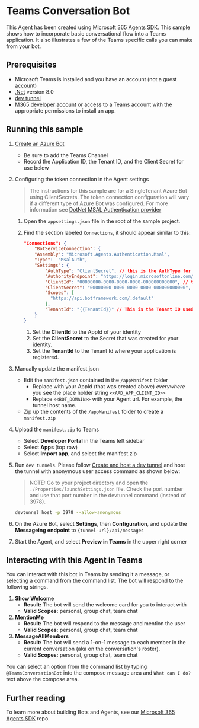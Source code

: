 ﻿
# Teams Conversation Bot

This Agent has been created using [Microsoft 365 Agents SDK](https://github.com/microsoft/agents). This sample shows how to incorporate basic conversational flow into a Teams application. It also illustrates a few of the Teams specific calls you can make from your bot.

## Prerequisites

-  Microsoft Teams is installed and you have an account (not a guest account)
-  [.Net](https://dotnet.microsoft.com/en-us/download/dotnet/8.0) version 8.0
-  [dev tunnel](https://learn.microsoft.com/en-us/azure/developer/dev-tunnels/get-started?tabs=windows)
-  [M365 developer account](https://docs.microsoft.com/en-us/microsoftteams/platform/concepts/build-and-test/prepare-your-o365-tenant) or access to a Teams account with the appropriate permissions to install an app.

## Running this sample

1. [Create an Azure Bot](https://aka.ms/AgentsSDK-CreateBot)
   - Be sure to add the Teams Channel
   - Record the Application ID, the Tenant ID, and the Client Secret for use below

1. Configuring the token connection in the Agent settings
   > The instructions for this sample are for a SingleTenant Azure Bot using ClientSecrets.  The token connection configuration will vary if a different type of Azure Bot was configured.  For more information see [DotNet MSAL Authentication provider](https://aka.ms/AgentsSDK-DotNetMSALAuth)

   1. Open the `appsettings.json` file in the root of the sample project.

   1. Find the section labeled `Connections`,  it should appear similar to this:

      ```json
      "Connections": {
          "BotServiceConnection": {
          "Assembly": "Microsoft.Agents.Authentication.Msal",
          "Type":  "MsalAuth",
          "Settings": {
              "AuthType": "ClientSecret", // this is the AuthType for the connection, valid values can be found in Microsoft.Agents.Authentication.Msal.Model.AuthTypes.  The default is ClientSecret.
              "AuthorityEndpoint": "https://login.microsoftonline.com/{{TenantId}}",
              "ClientId": "00000000-0000-0000-0000-000000000000", // this is the Client ID used for the connection.
              "ClientSecret": "00000000-0000-0000-0000-000000000000", // this is the Client Secret used for the connection.
              "Scopes": [
                "https://api.botframework.com/.default"
              ],
              "TenantId": "{{TenantId}}" // This is the Tenant ID used for the Connection. 
          }
      }
      ```

      1. Set the **ClientId** to the AppId of your identity
      1. Set the **ClientSecret** to the Secret that was created for your identity.
      1. Set the **TenantId** to the Tenant Id where your application is registered.

1. Manually update the manifest.json
   - Edit the `manifest.json` contained in the `/appManifest` folder
     -  Replace with your AppId (that was created above) *everywhere* you see the place holder string `<<AAD_APP_CLIENT_ID>>`
     - Replace `<<BOT_DOMAIN>>` with your Agent url.  For example, the tunnel host name.
   - Zip up the contents of the `/appManifest` folder to create a `manifest.zip`
1. Upload the `manifest.zip` to Teams
   - Select **Developer Portal** in the Teams left sidebar
   - Select **Apps** (top row)
   - Select **Import app**, and select the manifest.zip

1. Run `dev tunnels`. Please follow [Create and host a dev tunnel](https://learn.microsoft.com/en-us/azure/developer/dev-tunnels/get-started?tabs=windows) and host the tunnel with anonymous user access command as shown below:
   > NOTE: Go to your project directory and open the `./Properties/launchSettings.json` file. Check the port number and use that port number in the devtunnel command (instead of 3978).

   ```bash
   devtunnel host -p 3978 --allow-anonymous
   ```

1. On the Azure Bot, select **Settings**, then **Configuration**, and update the **Messageing endpoint** to `{tunnel-url}/api/messages`

1. Start the Agent, and select **Preview in Teams** in the upper right corner

## Interacting with this Agent in Teams

You can interact with this bot in Teams by sending it a message, or selecting a command from the command list. The bot will respond to the following strings.

1. **Show Welcome**
   - **Result:** The bot will send the welcome card for you to interact with
   - **Valid Scopes:** personal, group chat, team chat
2. **MentionMe**
   - **Result:** The bot will respond to the message and mention the user
   - **Valid Scopes:** personal, group chat, team chat
3. **MessageAllMembers**
   - **Result:** The bot will send a 1-on-1 message to each member in the current conversation (aka on the conversation's roster).
   - **Valid Scopes:** personal, group chat, team chat

You can select an option from the command list by typing ```@TeamsConversationBot``` into the compose message area and ```What can I do?``` text above the compose area.

## Further reading
To learn more about building Bots and Agents, see our [Microsoft 365 Agents SDK](https://github.com/microsoft/agents) repo.